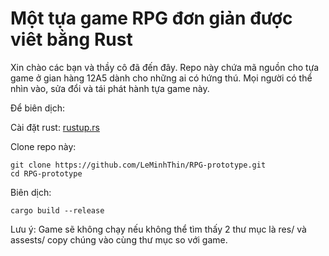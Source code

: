 # Một tựa game RPG đơn giản được viêt bằng Rust

Xin chào các bạn và thầy cô đã đến đây. Repo này chứa mã nguồn cho tựa game ở gian hàng 12A5 dành cho những ai có hứng thú.
Mọi người có thể nhìn vào, sửa đổi và tái phát hành tựa game này.

Để biên dịch:

Cài đặt rust: [rustup.rs](rustup.rs)

Clone repo này:

```
git clone https://github.com/LeMinhThin/RPG-prototype.git
cd RPG-prototype
```

Biên dịch:

```
cargo build --release
```

Lưu ý: Game sẽ không chạy nếu không thể tìm thấy 2 thư mục là res/ và assests/ copy chúng
vào cùng thư mục so với game.
